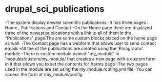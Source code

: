 # drupal_sci_publications

-The system display newest scientific publications 
-It has three pages : Home , Publications  and Contact
-On the Home page there are displayed three of the newest publications with a link to all of them in the "Publications" page.The are some custom blocks placed on the home page as well.
-The Contact page has  a webform that allows user  to send contact emails
-All the of the publications are created using the 'Paragraphs' module
-There is custom module named "my_module" in 'modules/custom/my_module/ that  creates a new page with a custom form  in it that allows you to set the contents for /terms page
-The two pages used in the module are set using the my_module.routing.yml file
-You can access the form  at /my_module/config
